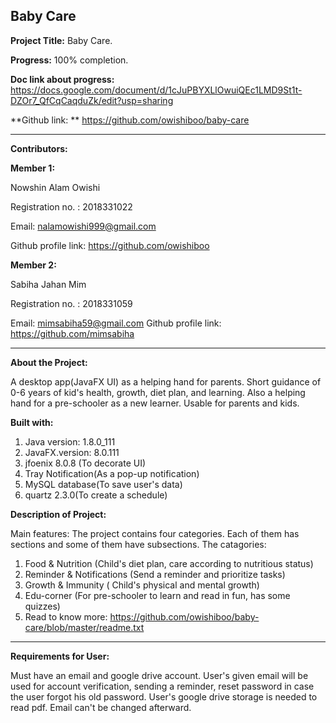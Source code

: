                                                              
Baby Care
---------


**Project Title:**  Baby Care.

**Progress:** 100% completion.

**Doc link about progress:** https://docs.google.com/document/d/1cJuPBYXLlOwuiQEc1LMD9St1t-DZOr7_QfCqCaqduZk/edit?usp=sharing

**Github link: ** https://github.com/owishiboo/baby-care


----------


**Contributors:** 

**Member 1:** 

Nowshin Alam Owishi

Registration no. : 2018331022

Email: nalamowishi999@gmail.com

Github profile link: https://github.com/owishiboo

**Member 2:** 

Sabiha Jahan Mim

Registration no. : 2018331059

Email: mimsabiha59@gmail.com
Github profile link: https://github.com/mimsabiha

----------

**About the Project:**

A desktop app(JavaFX UI) as a helping hand for parents. Short guidance of 0-6 years of kid's health, growth, diet plan, and learning. Also a helping hand for a pre-schooler as a new learner. Usable for parents and kids.

**Built with:** 

 1. Java version: 1.8.0_111
 2. JavaFX.version: 8.0.111
 3. jfoenix 8.0.8 (To decorate UI)
 4. Tray Notification(As a pop-up notification)
 5. MySQL database(To save user's data)
 6. quartz 2.3.0(To create a schedule)

**Description of Project:** 

Main features: 
The project contains four categories. Each of them has sections and some of them have subsections. The catagories:
1. Food & Nutrition (Child's diet plan, care according to nutritious status)
2. Reminder & Notifications (Send a reminder and prioritize tasks)
3. Growth & Immunity ( Child's physical and mental growth)
4. Edu-corner (For pre-schooler to learn and read  in fun, has some quizzes) 
5. Read to know more: https://github.com/owishiboo/baby-care/blob/master/readme.txt  
----------
**Requirements for User:**

Must have an email and google drive account. User's given email will be used for account verification, sending a reminder, reset password in case the user forgot his old password. User's google drive storage is needed to read pdf. Email can't be changed afterward.
